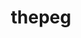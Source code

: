 ---
title: "thepeg"
layout: cache
categories: [package, develop]
meta: {"compilers": ["gcc@=11.4.0"], "num_specs": 14, "num_specs_by_stack": {"hep": 14, "root": 14}, "oss": ["ubuntu22.04"], "platforms": ["linux"], "stacks": ["hep", "root"], "targets": ["x86_64_v3"], "versions": ["2.3.0"]}
spec_details: [{"compiler": "gcc@=11.4.0", "hash": "2mfgicexrvr2koodfr26m35cxrca5575", "os": "ubuntu22.04", "platform": "linux", "size": "-", "stacks": ["hep", "root"], "tarball": "https://binaries.spack.io/develop/build_cache/linux-ubuntu22.04-x86_64_v3/gcc-11.4.0/thepeg-2.3.0/linux-ubuntu22.04-x86_64_v3-gcc-11.4.0-thepeg-2.3.0-2mfgicexrvr2koodfr26m35cxrca5575.spack", "target": "x86_64_v3", "variants": ["build_system=autotools", "hepmc=3", "libs=shared", "~rivet"], "versions": ["2.3.0"]}, {"compiler": "gcc@=11.4.0", "hash": "5at5iwazc3iswuv3ccbf7v4mibukyzvp", "os": "ubuntu22.04", "platform": "linux", "size": "-", "stacks": ["hep", "root"], "tarball": "https://binaries.spack.io/develop/build_cache/linux-ubuntu22.04-x86_64_v3/gcc-11.4.0/thepeg-2.3.0/linux-ubuntu22.04-x86_64_v3-gcc-11.4.0-thepeg-2.3.0-5at5iwazc3iswuv3ccbf7v4mibukyzvp.spack", "target": "x86_64_v3", "variants": ["build_system=autotools", "hepmc=3", "libs=shared", "~rivet"], "versions": ["2.3.0"]}, {"compiler": "gcc@=11.4.0", "hash": "5njlkrux4ltacdq2fzano4scch2tgy54", "os": "ubuntu22.04", "platform": "linux", "size": "-", "stacks": ["hep", "root"], "tarball": "https://binaries.spack.io/develop/build_cache/linux-ubuntu22.04-x86_64_v3/gcc-11.4.0/thepeg-2.3.0/linux-ubuntu22.04-x86_64_v3-gcc-11.4.0-thepeg-2.3.0-5njlkrux4ltacdq2fzano4scch2tgy54.spack", "target": "x86_64_v3", "variants": ["build_system=autotools", "hepmc=3", "libs=shared", "~rivet"], "versions": ["2.3.0"]}, {"compiler": "gcc@=11.4.0", "hash": "75bsnuroewprslieqkuqkwmkyylqkjen", "os": "ubuntu22.04", "platform": "linux", "size": "-", "stacks": ["hep", "root"], "tarball": "https://binaries.spack.io/develop/build_cache/linux-ubuntu22.04-x86_64_v3/gcc-11.4.0/thepeg-2.3.0/linux-ubuntu22.04-x86_64_v3-gcc-11.4.0-thepeg-2.3.0-75bsnuroewprslieqkuqkwmkyylqkjen.spack", "target": "x86_64_v3", "variants": ["build_system=autotools", "hepmc=3", "libs=shared", "~rivet"], "versions": ["2.3.0"]}, {"compiler": "gcc@=11.4.0", "hash": "afaslvxgrpr5bxzo5ohk6ywf546m2bl7", "os": "ubuntu22.04", "platform": "linux", "size": "-", "stacks": ["hep", "root"], "tarball": "https://binaries.spack.io/develop/build_cache/linux-ubuntu22.04-x86_64_v3/gcc-11.4.0/thepeg-2.3.0/linux-ubuntu22.04-x86_64_v3-gcc-11.4.0-thepeg-2.3.0-afaslvxgrpr5bxzo5ohk6ywf546m2bl7.spack", "target": "x86_64_v3", "variants": ["build_system=autotools", "hepmc=3", "libs=shared", "~rivet"], "versions": ["2.3.0"]}, {"compiler": "gcc@=11.4.0", "hash": "bno3oddjgg7h2pwbee6hwzqxpw3t52a3", "os": "ubuntu22.04", "platform": "linux", "size": "-", "stacks": ["hep", "root"], "tarball": "https://binaries.spack.io/develop/build_cache/linux-ubuntu22.04-x86_64_v3/gcc-11.4.0/thepeg-2.3.0/linux-ubuntu22.04-x86_64_v3-gcc-11.4.0-thepeg-2.3.0-bno3oddjgg7h2pwbee6hwzqxpw3t52a3.spack", "target": "x86_64_v3", "variants": ["build_system=autotools", "hepmc=3", "libs=shared", "~rivet"], "versions": ["2.3.0"]}, {"compiler": "gcc@=11.4.0", "hash": "fpt67ej6wxhlfzmz6opb5ozlgvsd4ujl", "os": "ubuntu22.04", "platform": "linux", "size": "-", "stacks": ["hep", "root"], "tarball": "https://binaries.spack.io/develop/build_cache/linux-ubuntu22.04-x86_64_v3/gcc-11.4.0/thepeg-2.3.0/linux-ubuntu22.04-x86_64_v3-gcc-11.4.0-thepeg-2.3.0-fpt67ej6wxhlfzmz6opb5ozlgvsd4ujl.spack", "target": "x86_64_v3", "variants": ["build_system=autotools", "hepmc=3", "libs=shared", "~rivet"], "versions": ["2.3.0"]}, {"compiler": "gcc@=11.4.0", "hash": "hsw5mynzjl65uzmy47wkzrtvk7mi7pve", "os": "ubuntu22.04", "platform": "linux", "size": "-", "stacks": ["hep", "root"], "tarball": "https://binaries.spack.io/develop/build_cache/linux-ubuntu22.04-x86_64_v3/gcc-11.4.0/thepeg-2.3.0/linux-ubuntu22.04-x86_64_v3-gcc-11.4.0-thepeg-2.3.0-hsw5mynzjl65uzmy47wkzrtvk7mi7pve.spack", "target": "x86_64_v3", "variants": ["build_system=autotools", "hepmc=3", "libs=shared", "~rivet"], "versions": ["2.3.0"]}, {"compiler": "gcc@=11.4.0", "hash": "ifbjhimw5t5fnvev5wxltxlgxypy6p2k", "os": "ubuntu22.04", "platform": "linux", "size": "-", "stacks": ["hep", "root"], "tarball": "https://binaries.spack.io/develop/build_cache/linux-ubuntu22.04-x86_64_v3/gcc-11.4.0/thepeg-2.3.0/linux-ubuntu22.04-x86_64_v3-gcc-11.4.0-thepeg-2.3.0-ifbjhimw5t5fnvev5wxltxlgxypy6p2k.spack", "target": "x86_64_v3", "variants": ["build_system=autotools", "hepmc=3", "libs=shared", "~rivet"], "versions": ["2.3.0"]}, {"compiler": "gcc@=11.4.0", "hash": "iknj3eluknvmnva7f6ioe3oiwo4xwvgh", "os": "ubuntu22.04", "platform": "linux", "size": "-", "stacks": ["hep", "root"], "tarball": "https://binaries.spack.io/develop/build_cache/linux-ubuntu22.04-x86_64_v3/gcc-11.4.0/thepeg-2.3.0/linux-ubuntu22.04-x86_64_v3-gcc-11.4.0-thepeg-2.3.0-iknj3eluknvmnva7f6ioe3oiwo4xwvgh.spack", "target": "x86_64_v3", "variants": ["build_system=autotools", "hepmc=3", "libs=shared", "~rivet"], "versions": ["2.3.0"]}, {"compiler": "gcc@=11.4.0", "hash": "qouwt5bxcxuoid42djognsahx7zwkcqh", "os": "ubuntu22.04", "platform": "linux", "size": "-", "stacks": ["hep", "root"], "tarball": "https://binaries.spack.io/develop/build_cache/linux-ubuntu22.04-x86_64_v3/gcc-11.4.0/thepeg-2.3.0/linux-ubuntu22.04-x86_64_v3-gcc-11.4.0-thepeg-2.3.0-qouwt5bxcxuoid42djognsahx7zwkcqh.spack", "target": "x86_64_v3", "variants": ["build_system=autotools", "hepmc=3", "libs=shared", "~rivet"], "versions": ["2.3.0"]}, {"compiler": "gcc@=11.4.0", "hash": "use4yjxdowqryki7datgna2q7sh33jv6", "os": "ubuntu22.04", "platform": "linux", "size": "-", "stacks": ["hep", "root"], "tarball": "https://binaries.spack.io/develop/build_cache/linux-ubuntu22.04-x86_64_v3/gcc-11.4.0/thepeg-2.3.0/linux-ubuntu22.04-x86_64_v3-gcc-11.4.0-thepeg-2.3.0-use4yjxdowqryki7datgna2q7sh33jv6.spack", "target": "x86_64_v3", "variants": ["build_system=autotools", "hepmc=3", "libs=shared", "~rivet"], "versions": ["2.3.0"]}, {"compiler": "gcc@=11.4.0", "hash": "v5to6dqwu3keg6fzixwky4ty3nkum5ku", "os": "ubuntu22.04", "platform": "linux", "size": "-", "stacks": ["hep", "root"], "tarball": "https://binaries.spack.io/develop/build_cache/linux-ubuntu22.04-x86_64_v3/gcc-11.4.0/thepeg-2.3.0/linux-ubuntu22.04-x86_64_v3-gcc-11.4.0-thepeg-2.3.0-v5to6dqwu3keg6fzixwky4ty3nkum5ku.spack", "target": "x86_64_v3", "variants": ["build_system=autotools", "hepmc=3", "libs=shared", "~rivet"], "versions": ["2.3.0"]}, {"compiler": "gcc@=11.4.0", "hash": "xaubn5vj56vu43zu57iavpallrewh774", "os": "ubuntu22.04", "platform": "linux", "size": "-", "stacks": ["hep", "root"], "tarball": "https://binaries.spack.io/develop/build_cache/linux-ubuntu22.04-x86_64_v3/gcc-11.4.0/thepeg-2.3.0/linux-ubuntu22.04-x86_64_v3-gcc-11.4.0-thepeg-2.3.0-xaubn5vj56vu43zu57iavpallrewh774.spack", "target": "x86_64_v3", "variants": ["build_system=autotools", "hepmc=3", "libs=shared", "~rivet"], "versions": ["2.3.0"]}]
---